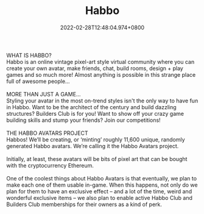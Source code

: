 ﻿---
title: "Habbo"
description: "A strange place with awesome people."
lead: "A strange place with awesome people."
date: 2022-02-28T12:48:04.974+0800
lastmod: 2022-02-28T12:48:04.974+0800
draft: false
featuredImage: ["100_habbo.jpg"]
score: "403"
status: "Live"
blockchain: ["Ethereum","Immutable-X"]
nft_support: "Yes"
free_to_play: "Yes"
play_to_earn: ["No"]
website: "https://nft.habbo.com/?utm_source=PlayToEarn.net&utm_medium=organic&utm_campaign=gamepage"
twitter: "https://twitter.com/HabboNFT"
discord: "http://discord.gg/habbo-nft"
telegram: 
github: 
youtube: "https://www.youtube.com/user/Habbo"
twitch: "https://www.twitch.tv/sulakeofficial/about"
facebook: "https://www.facebook.com/Habbo"
instagram: "https://www.instagram.com/habboofficial/"
reddit: 
medium: 
steam: 
gitbook: 
googleplay: 
appstore: 

  
    
categories: ["games"]
games: ["Collectible","Social","Virtual-World"]
toc: false
pinned: false
weight: 
---
WHAT IS HABBO?<br> Habbo is an online vintage pixel-art style virtual community where you can create your own avatar, make friends, chat, build rooms, design + play games and so much more! Almost anything is possible in this strange place full of awesome people…<br> <br> MORE THAN JUST A GAME…<br> Styling your avatar in the most on-trend styles isn't the only way to have fun in Habbo. Want to be the architect of the century and build dazzling structures? Builders Club is for you! Want to show off your crazy game building skills and stump your friends? Join our competitions!<br> <br> THE HABBO AVATARS PROJECT<br> Habbos! We’ll be creating, or ‘minting’ roughly 11,600 unique, randomly generated Habbo avatars. We’re calling it the Habbo Avatars project.<br> <br> Initially, at least, these avatars will be bits of pixel art that can be bought with the cryptocurrency Ethereum.<br> <br> One of the coolest things about Habbo Avatars is that eventually, we plan to make each one of them usable in-game. When this happens, not only do we plan for them to have an exclusive effect – and a lot of the time, weird and wonderful exclusive items – we also plan to enable active Habbo Club and Builders Club memberships for their owners as a kind of perk.